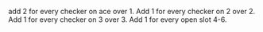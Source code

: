 add 2 for every checker on ace over 1. 
Add 1 for every checker on 2 over 2. 
Add 1 for every checker on 3 over 3. 
Add 1 for every open slot 4-6. 
